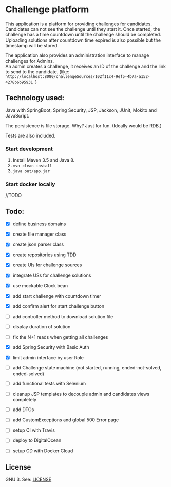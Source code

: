 # Challenge platform

This application is a platform for providing challenges for candidates. 
Candidates can not see the challenge until they start it.
Once started, the challenge has a time countdown until the challenge should be completed. Uploading solutions after countdown time expired is also possible but the timestamp will be stored.

The application also provides an administration interface to manage challenges for Admins.   
An admin creates a challenge, it receives an ID of the challenge and the link to send to the candidate. (like: `http://localhost:8080/challengeSources/102f11c4-9ef5-4b7a-a152-4278b6b95931
`)


## Technology used:

Java with SpringBoot, Spring Security, JSP, Jackson, JUnit, Mokito and JavaScript. 

The persistence is file storage. Why? Just for fun. (Ideally would be RDB.)

Tests are also included. 

### Start development

1. Install Maven 3.5 and Java 8.
2. `mvn clean install`
3. `java out/app.jar`

### Start docker locally

//TODO


## Todo:

- [x] define business domains
- [x] create file manager class
- [x] create json parser class
- [x] create repositories using TDD
- [x] create UIs for challenge sources
- [x] integrate USs for challenge solutions
- [x] use mockable Clock bean 
- [x] add start challenge with countdown timer
- [x] add confirm alert for start challenge button
- [ ] add controller method to download solution file
- [ ] display duration of solution 
- [ ] fix the N+1 reads when getting all challenges 
- [x] add Spring Security with Basic Auth
- [x] limit admin interface by user Role
- [ ] add Challenge state machine (not started, running, ended-not-solved, ended-solved)
- [ ] add functional tests with Selenium
- [ ] cleanup JSP templates to decouple admin and candidates views completely
- [ ] add DTOs
- [ ] add CustomExceptions and global 500 Error page
- [ ] setup CI with Travis
- [ ] deploy to DigitalOcean
- [ ] setup CD with Docker Cloud


## License

GNU 3. See: [LICENSE](https://github.com/razorcd/challenge-provider/blob/master/LICENSE)
